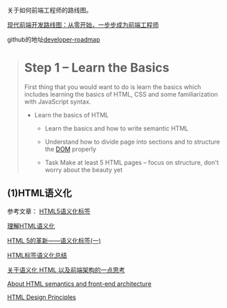  关于如何前端工程师的路线图。

[现代前端开发路线图：从零开始，一步步成为前端工程师](http://36kr.com/p/5128487.html)

github的地址[developer-roadmap](https://github.com/kamranahmedse/developer-roadmap#fork-destination-box)

> # Step 1 – Learn the Basics
>
>First thing that you would want to do is learn the basics which includes learning the basics of HTML, CSS and some familiarization with JavaScript syntax.
>* Learn the basics of HTML
>
>   -  Learn the basics and how to write semantic HTML
>        
>   - Understand how to divide page into sections and to structure the [DOM](http://www.w3school.com.cn/htmldom/index.asp) properly
>        
>   - Task Make at least 5 HTML pages – focus on structure, don't worry about the beauty yet

## (1)HTML语义化
参考文章：
[HTML5语义化标签](http://caibaojian.com/html5/ele.html)

[理解HTML语义化](http://www.cnblogs.com/freeyiyi1993/p/3615179.html)

[HTML 5的革新——语义化标签(一)](http://www.html5jscss.com/html5-semantics-section.html)


[HTML标签语义化总结](http://www.cnblogs.com/StrongerSY/p/5467239.html)

[关于语义化 HTML 以及前端架构的一点思考 ](https://www.oschina.net/translate/about-html-semantics-front-end-architecture)

[About HTML semantics and front-end architecture](http://nicolasgallagher.com/about-html-semantics-front-end-architecture/)

[HTML Design Principles](https://www.w3.org/TR/html-design-principles/#pave-the-cowpaths)
